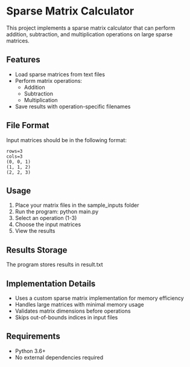 # Sparse Matrix Calculator
This project implements a sparse matrix calculator that can perform addition, subtraction, and multiplication operations on large sparse matrices.

## Features
- Load sparse matrices from text files
- Perform matrix operations:
  - Addition
  - Subtraction
  - Multiplication
- Save results with operation-specific filenames
## File Format
Input matrices should be in the following format:

```
rows=3
cols=3
(0, 0, 1)
(1, 1, 2)
(2, 2, 3)
```
## Usage
1. Place your matrix files in the sample_inputs folder
2. Run the program: python main.py
3. Select an operation (1-3)
4. Choose the input matrices
5. View the results
## Results Storage
The program stores results in result.txt
## Implementation Details
- Uses a custom sparse matrix implementation for memory efficiency
- Handles large matrices with minimal memory usage
- Validates matrix dimensions before operations
- Skips out-of-bounds indices in input files

## Requirements
- Python 3.6+
- No external dependencies required
